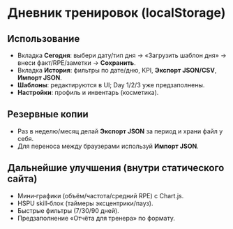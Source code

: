 # Дневник тренировок (localStorage)


## Использование
- Вкладка **Сегодня**: выбери дату/тип дня → «Загрузить шаблон дня» → внеси факт/RPE/заметки → **Сохранить**.
- Вкладка **История**: фильтры по дате/дню, KPI, **Экспорт JSON/CSV**, **Импорт JSON**.
- **Шаблоны**: редактируются в UI; Day 1/2/3 уже предзаполнены.
- **Настройки**: профиль и инвентарь (косметика).

## Резервные копии
- Раз в неделю/месяц делай **Экспорт JSON** за период и храни файл у себя.
- Для переноса между браузерами используй **Импорт JSON**.

## Дальнейшие улучшения (внутри статического сайта)
- Мини‑графики (объём/частота/средний RPE) с Chart.js.
- HSPU skill‑блок (таймеры эксцентрики/пауз).
- Быстрые фильтры (7/30/90 дней).
- Предзаполнение «Отчёта для тренера» по формату.

